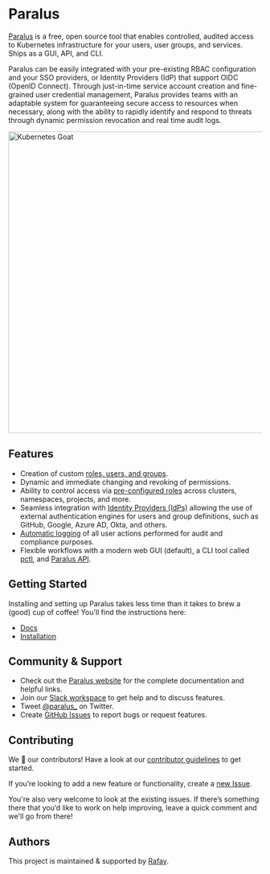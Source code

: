 # Paralus

[Paralus](https://paralus.io) is a free, open source tool that enables controlled, audited access to Kubernetes infrastructure for your users, user groups, and services. 
Ships as a GUI, API, and CLI.

Paralus can be easily integrated with your pre-existing RBAC configuration and your SSO providers, or Identity Providers (IdP) that support OIDC (OpenID Connect). Through just-in-time service account creation and fine-grained user credential management, Paralus provides teams with an adaptable system for guaranteeing secure access to resources when necessary, along with the ability to rapidly identify and respond to threats through dynamic permission revocation and real time audit logs.

<p align="">
  <a href="paralus.io">
    <img alt="Kubernetes Goat" src="https://www.paralus.io/img/hero.svg" width="600" />
  </a>
</p>

## Features

- Creation of custom [roles, users, and groups](https://www.paralus.io/docs/usage/roles).
- Dynamic and immediate changing and revoking of permissions.
- Ability to control access via [pre-configured roles](https://www.paralus.io/docs/usage/) across clusters, namespaces, projects, and more.
- Seamless integration with [Identity Providers (IdPs)](https://www.paralus.io/docs/single-sign-on/) allowing the use of external authentication engines for users and group definitions, such as GitHub, Google, Azure AD, Okta, and others.
- [Automatic logging](https://www.paralus.io/docs/usage/audit-logs) of all user actions performed for audit and compliance purposes.
- Flexible workflows with a modern web GUI (default), a CLI tool called [pctl](https://www.paralus.io/docs/usage/cli), and [Paralus API](https://www.paralus.io/docs/references/api-reference).

## Getting Started

Installing and setting up Paralus takes less time than it takes to brew a (good) cup of coffee! You'll find the instructions here:

- [Docs](https://www.paralus.io/docs)
- [Installation](https://www.paralus.io/docs/installation)

## Community & Support

- Check out the [Paralus website](https://paralus.io/docs) for the complete documentation and helpful links.
- Join our [Slack workspace](https://join.slack.com/t/paralus/shared_invite/zt-1a9x6y729-ySmAq~I3tjclEG7nDoXB0A) to get help and to discuss features.
- Tweet [@paralus_](https://twitter.com/paralus_/) on Twitter.
- Create [GitHub Issues](https://github.com/paralus/paralus/issues) to report bugs or request features.

## Contributing

We 💖 our contributors! Have a look at our [contributor guidelines](https://github.com/paralus/paralus/blob/main/CONTRIBUTING.md) to get started.

If you’re looking to add a new feature or functionality, create a [new Issue](https://github.com/paralus/paralus/issues).

You're also very welcome to look at the existing issues. If there’s something there that you’d like to work on help improving, leave a quick comment and we'll go from there!

## Authors

This project is maintained & supported by [Rafay](https://rafay.co).
